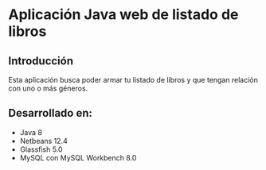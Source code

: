 # Aplicación Java web de listado de libros

## Introducción
Esta aplicación busca poder armar tu listado de libros y que tengan relación con uno o más géneros. 

## Desarrollado en:
 - Java 8
 - Netbeans 12.4
 - Glassfish 5.0
 - MySQL con MySQL Workbench 8.0

